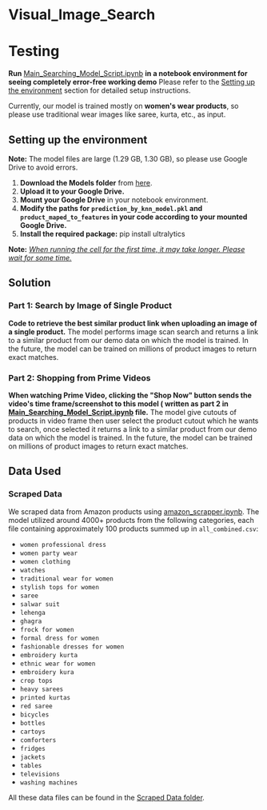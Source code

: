 ﻿# Visual_Image_Search
# Testing

**Run** [Main_Searching_Model_Script.ipynb](https://github.com/Gaurav05082002/Visual_Image_Search/blob/main/Main_Searching_Model_Script.ipynb) **in a notebook environment for seeing completely error-free working demo** Please refer to the [Setting up the environment](https://github.com/Gaurav05082002/Visual_Image_Search?tab=readme-ov-file#setting-up-the-environment) section for detailed setup instructions. 

Currently, our model is trained mostly on **women's wear products**, so please use traditional wear images like saree, kurta, etc., as input.

## Setting up the environment

**Note:** The model files are large (1.29 GB, 1.30 GB), so please use Google Drive to avoid errors.

1. **Download the Models folder** from [here](https://drive.google.com/drive/folders/1g6j2FTR5WTeDH0iOEcK8AITHLs2nEsGd?usp=drive_link).
2. **Upload it to your Google Drive.**
3. **Mount your Google Drive** in your notebook environment.
4. **Modify the paths for `prediction_by_knn_model.pkl` and `product_maped_to_features` in your code according to your mounted Google Drive.**
5. **Install the required package:**
   pip install ultralytics

**Note:** <u>_When running the cell for the first time, it may take longer. Please wait for some time._</u>

## Solution

### Part 1: Search by Image of Single Product

**Code to retrieve the best similar product link when uploading an image of a single product.** The model performs image scan search and returns a link to a similar product from our demo data on which the model is trained. In the future, the model can be trained on millions of product images to return exact matches.

### Part 2: Shopping from Prime Videos

**When watching Prime Video, clicking the "Shop Now" button sends the video's time frame/screenshot to this model ( written as part 2 in [Main_Searching_Model_Script.ipynb](https://github.com/Gaurav05082002/Visual_Image_Search/blob/main/Main_Searching_Model_Script.ipynb)  file.** The model give cutouts of products in video frame then user select the product cutout which he wants to search, once selected it returns a link to a similar product from our demo data on which the model is trained. In the future, the model can be trained on millions of product images to return exact matches.

## Data Used

### Scraped Data

We scraped data from Amazon products using [amazon_scrapper.ipynb](https://github.com/Gaurav05082002/Visual_Image_Search/blob/main/Data%20Scraper/amazon_scraper.ipynb). The model utilized around 4000+ products from the following categories, each file containing approximately 100 products summed up in `all_combined.csv`:

- `women professional dress`
- `women party wear`
- `women clothing`
- `watches`
- `traditional wear for women`
- `stylish tops for women`
- `saree`
- `salwar suit`
- `lehenga`
- `ghagra`
- `frock for women`
- `formal dress for women`
- `fashionable dresses for women`
- `embroidery kurta`
- `ethnic wear for women`
- `embroidery kura`
- `crop tops`
- `heavy sarees`
- `printed kurtas`
- `red saree`
- `bicycles`
- `bottles`
- `cartoys`
- `comforters`
- `fridges`
- `jackets`
- `tables`
- `televisions`
- `washing machines`

All these data files can be found in the [Scraped Data folder](https://github.com/Gaurav05082002/Visual_Image_Search/tree/main/Data%20Scraper/Scraped%20Data).
